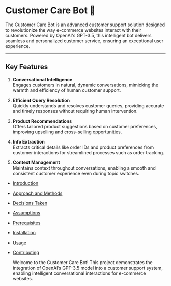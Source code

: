# Customer Care Bot 🤖

The Customer Care Bot is an advanced customer support solution designed to revolutionize the way e-commerce websites interact with their customers. Powered by OpenAI's GPT-3.5, this intelligent bot delivers seamless and personalized customer service, ensuring an exceptional user experience.

---

## Key Features

1. **Conversational Intelligence**  
   Engages customers in natural, dynamic conversations, mimicking the warmth and efficiency of human customer support.

2. **Efficient Query Resolution**  
   Quickly understands and resolves customer queries, providing accurate and timely responses without requiring human intervention.

3. **Product Recommendations**  
   Offers tailored product suggestions based on customer preferences, improving upselling and cross-selling opportunities.

4. **Info Extraction**  
   Extracts critical details like order IDs and product preferences from customer interactions for streamlined processes such as order tracking.

5. **Context Management**  
   Maintains context throughout conversations, enabling a smooth and consistent customer experience even during topic switches.


- [Introduction](#introduction)
- [Approach and Methods](#approach-and-methods)
- [Decisions Taken](#decisions-taken)
- [Assumptions](#assumptions)
- [Prerequisites](#prerequisites)
- [Installation](#installation)
- [Usage](#usage)
- [Contributing](#contributing)


  Welcome to the Customer Care Bot! This project demonstrates the integration of OpenAI’s GPT-3.5 model into a customer support system, enabling intelligent conversational interactions for e-commerce websites.


